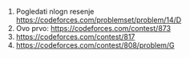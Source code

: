 1. Pogledati nlogn resenje https://codeforces.com/problemset/problem/14/D 
2. Ovo prvo: https://codeforces.com/contest/873
3. https://codeforces.com/contest/817
4. https://codeforces.com/contest/808/problem/G
